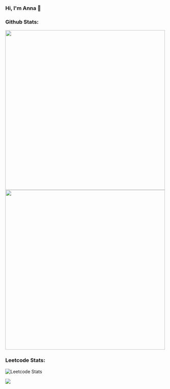 ### Hi, I'm Anna 👋

### Github Stats:

<img src="https://github-readme-stats.vercel.app/api?username=AnnaSmelova&show_icons=true&theme=vue" width="500">

<img src="https://github-readme-stats.vercel.app/api/top-langs/?username=AnnaSmelova&hide_progress=true&theme=vue" width="500">

### Leetcode Stats:
![Leetcode Stats](https://leetcard.jacoblin.cool/AnnaSmelova?cache=0)

![](https://komarev.com/ghpvc/?username=AnnaSmelova&color=038557)

<!--
**AnnaSmelova/AnnaSmelova** is a ✨ _special_ ✨ repository because its `README.md` (this file) appears on your GitHub profile.

Here are some ideas to get you started:

- 🔭 I’m currently working on ...
- 🌱 I’m currently learning ...
- 👯 I’m looking to collaborate on ...
- 🤔 I’m looking for help with ...
- 💬 Ask me about ...
- 📫 How to reach me: ...
- 😄 Pronouns: ...
- ⚡ Fun fact: ...
-->
